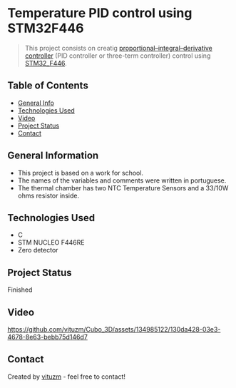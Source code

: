 # Temperature PID control using STM32F446
> This project consists on creatig [proportional–integral–derivative controller](https://en.wikipedia.org/wiki/Proportional–integral–derivative_controller) (PID controller or three-term controller) control using [STM32_F446](https://www.st.com/en/microcontrollers-microprocessors/stm32f446.html).

## Table of Contents
* [General Info](#general-information)
* [Technologies Used](#technologies-used)
* [Video](#video)
* [Project Status](#project-status)
* [Contact](#contact)
<!-- [Acknowledgements](#acknowledgements) -->

## General Information
- This project is based on a work for school.
- The names of the variables and comments were written in portuguese.
- The thermal chamber has two NTC Temperature Sensors and a 33/10W ohms resistor inside.

## Technologies Used
- C 
- STM NUCLEO F446RE
- Zero detector 

## Project Status
Finished

## Video
https://github.com/vituzm/Cubo_3D/assets/134985122/130da428-03e3-4678-8e63-bebb75d146d7


## Contact
Created by [vituzm](https://github.com/vituzm) - feel free to contact!

